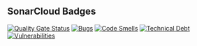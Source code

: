 ## SonarCloud Badges

[![Quality Gate Status](https://sonarcloud.io/api/project_badges/measure?project=MRTX29_ScalaSonarCloud&metric=alert_status)](https://sonarcloud.io/dashboard?id=MRTX29_ScalaSonarCloud)
[![Bugs](https://sonarcloud.io/api/project_badges/measure?project=MRTX29_ScalaSonarCloud&metric=bugs)](https://sonarcloud.io/dashboard?id=MRTX29_ScalaSonarCloud)
[![Code Smells](https://sonarcloud.io/api/project_badges/measure?project=MRTX29_ScalaSonarCloud&metric=code_smells)](https://sonarcloud.io/dashboard?id=MRTX29_ScalaSonarCloud)
[![Technical Debt](https://sonarcloud.io/api/project_badges/measure?project=MRTX29_ScalaSonarCloud&metric=sqale_index)](https://sonarcloud.io/dashboard?id=MRTX29_ScalaSonarCloud)
[![Vulnerabilities](https://sonarcloud.io/api/project_badges/measure?project=MRTX29_ScalaSonarCloud&metric=vulnerabilities)](https://sonarcloud.io/dashboard?id=MRTX29_ScalaSonarCloud)